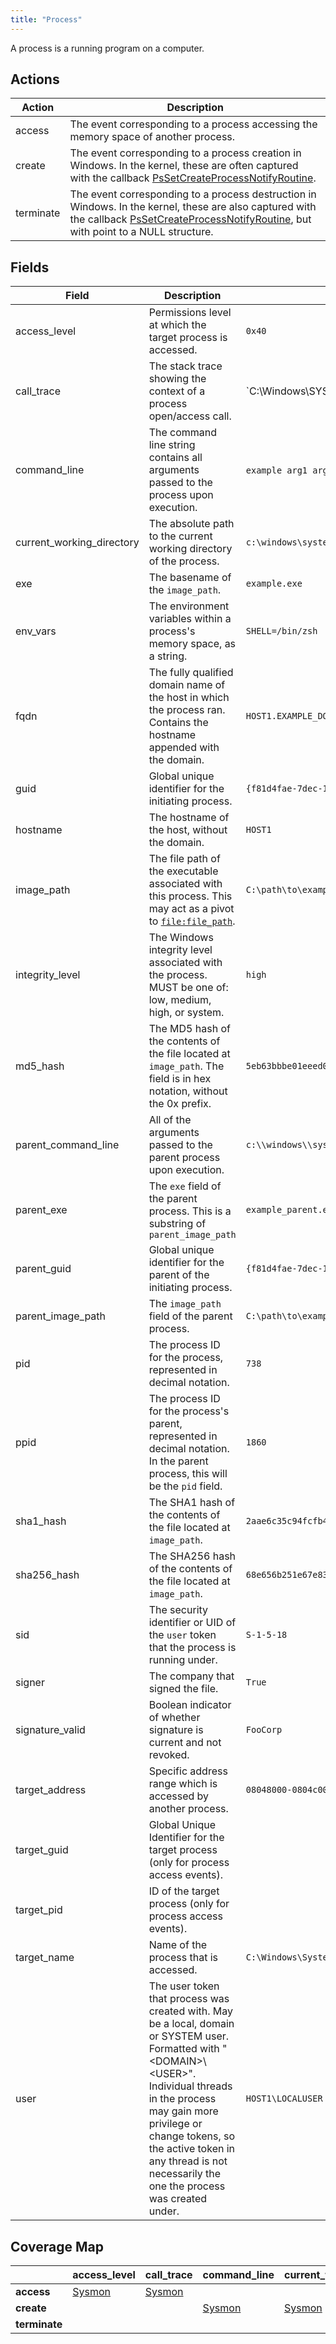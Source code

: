 ```yaml
---
title: "Process"
---
```


A process is a running program on a computer.

## Actions

|Action|Description|
|---|---|
|access|The event corresponding to a process accessing the memory space of another process.
|create|The event corresponding to a process creation in Windows. In the kernel, these are often captured with the callback [PsSetCreateProcessNotifyRoutine](https://msdn.microsoft.com/en-us/library/windows/hardware/ff559951%28v=vs.85%29.aspx).|
|terminate|The event corresponding to a process destruction in Windows. In the kernel, these are also captured with the callback [PsSetCreateProcessNotifyRoutine](https://msdn.microsoft.com/en-us/library/windows/hardware/ff559951%28v=vs.85%29.aspx), but with point to a NULL structure.|

## Fields

|Field|Description|Example|
|---|---|---|
|access_level|Permissions level at which the target process is accessed.|`0x40`|
|call_trace|The stack trace showing the context of a process open/access call.|`C:\Windows\SYSTEM32\ntdll.dll+a5594|C:\Windows\system32\KERNELBASE.dll+1e865`|
|command_line|The command line string contains all arguments passed to the process upon execution.|`example arg1 arg2`, `example.exe`, `C:\path\example.exe /flag1`|
|current_working_directory|The absolute path to the current working directory of the process.|`c:\windows\system32\`|
|exe|The basename of the `image_path`.|`example.exe`|
|env_vars|The environment variables within a process's memory space, as a string.|`SHELL=/bin/zsh`|
|fqdn|The fully qualified domain name of the host in which the process ran. Contains the hostname appended with the domain.|`HOST1.EXAMPLE_DOMAIN.COM`|
|guid|Global unique identifier for the initiating process.|`{f81d4fae-7dec-11d0-a765-00a0c91e6bf6}`|
|hostname|The hostname of the host, without the domain.|`HOST1`|
|image_path|The file path of the executable associated with this process. This may act as a pivot to [`file:file_path`](https://car.mitre.org/wiki/Data_Model/file#file_path).|`C:\path\to\example.exe`|
|integrity_level|The Windows integrity level associated with the process. MUST be one of: low, medium, high, or system.|`high`|
|md5_hash|The MD5 hash of the contents of the file located at `image_path`. The field is in hex notation, without the 0x prefix.|`5eb63bbbe01eeed093cb22bb8f5acdc3`|
|parent_command_line|All of the arguments passed to the parent process upon execution.|`c:\\windows\\system32\\dism.exe foo.xml`|
|parent_exe|The `exe` field of the parent process. This is a substring of `parent_image_path`|`example_parent.exe`|
|parent_guid|Global unique identifier for the parent of the initiating process.|`{f81d4fae-7dec-11d0-a765-00a0c91e6bf6}`|
|parent_image_path|The `image_path` field of the parent process.|`C:\path\to\example_parent.exe`|
|pid|The process ID for the process, represented in decimal notation.|`738`|
|ppid|The process ID for the process's parent, represented in decimal notation. In the parent process, this will be the `pid` field.|`1860`|
|sha1_hash|The SHA1 hash of the contents of the file located at `image_path`.|`2aae6c35c94fcfb415dbe95f408b9ce91ee846ed`|
|sha256_hash|The SHA256 hash of the contents of the file located at `image_path`.|`68e656b251e67e8358bef8483ab0d51c6619f3e7a1a9f0e75838d41ff368f728`|
|sid|The security identifier or UID of the `user` token that the process is running under.|`S-1-5-18`|
|signer|The company that signed the file.|`True`|
|signature_valid|Boolean indicator of whether signature is current and not revoked.|`FooCorp`|
|target_address|Specific address range which is accessed by another process.|`08048000-0804c000`|
|target_guid|Global Unique Identifier for the target process (only for process access events).||
|target_pid|ID of the target process (only for process access events).||
|target_name|Name of the process that is accessed.|`C:\Windows\System32\winlogon.exe`|
|user|The user token that process was created with. May be a local, domain or SYSTEM user. Formatted with "\<DOMAIN>\\\<USER>". Individual threads in the process may gain more privilege or change tokens, so the active token in any thread is not necessarily the one the process was created under.|`HOST1\LOCALUSER`|

## Coverage Map

| | **access_level** | **call_trace** | **command_line** | **current_working_directory** | **exe** | **env_vars** | **fqdn** | **guid** | **hostname** | **image_path** | **integrity_level** | **md5_hash** | **parent_command_line** | **parent_exe** | **parent_guid** | **parent_image_path** | **pid** | **ppid** | **sha1_hash** | **sha256_hash** | **sid** | **signer** | **signature_valid** | **target_address** | **target_guid** | **target_pid** | **target_name** | **user** |
|---|---|---|---|---|---|---|---|---|---|---|---|---|---|---|---|---|---|---|---|---|---|---|---|---|---|---|---|---|
| **access** | [Sysmon](../sensors/sysmon_13) | [Sysmon](../sensors/sysmon_13) | | | | | [Sysmon](../sensors/sysmon_13) | [Sysmon](../sensors/sysmon_13) | | [Sysmon](../sensors/sysmon_13) | | | | | | | [Sysmon](../sensors/sysmon_13) | | | | [Sysmon](../sensors/sysmon_13) | | | | [Sysmon](../sensors/sysmon_13) | [Sysmon](../sensors/sysmon_13) | [Sysmon](../sensors/sysmon_13) | |
**create** | | | [Sysmon](../sensors/sysmon_13) | [Sysmon](../sensors/sysmon_13) | | | [Sysmon](../sensors/sysmon_13) | | | [Sysmon](../sensors/sysmon_13) | [Sysmon](../sensors/sysmon_13) | | [Sysmon](../sensors/sysmon_13) | | [Sysmon](../sensors/sysmon_13) | [Sysmon](../sensors/sysmon_13) | [Sysmon](../sensors/sysmon_13) | [Sysmon](../sensors/sysmon_13) | | [Sysmon](../sensors/sysmon_13) | [Sysmon](../sensors/sysmon_13) | | | | | | | |
| **terminate** | | | | | | | | | | | | | | | | | | | | | | | | | | | |
